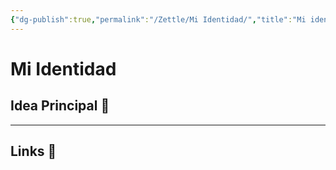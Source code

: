 ```yaml
---
{"dg-publish":true,"permalink":"/Zettle/Mi Identidad/","title":"Mi identidad","updated":"2024-02-16T06:37:03.750-05:00"}
---
```



# Mi Identidad

## Idea Principal 🧠

- - - 

## Links 📎
